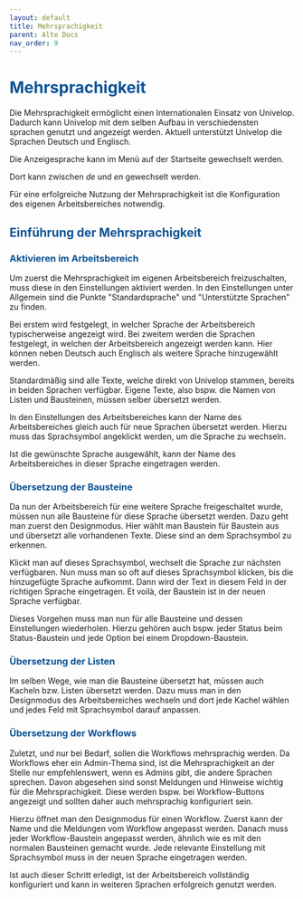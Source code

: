 ```yaml
---
layout: default
title: Mehrsprachigkeit
parent: Alte Docs
nav_order: 9
---
```


# <span style="color:#0b5394">**Mehrsprachigkeit**</span>

Die Mehrsprachigkeit ermöglicht einen Internationalen Einsatz von Univelop.
Dadurch kann Univelop mit dem selben Aufbau in verschiedensten sprachen genutzt und angezeigt werden.
Aktuell unterstützt Univelop die Sprachen Deutsch und Englisch.

Die Anzeigesprache kann im Menü auf der Startseite gewechselt werden.

<!--TODO: Screenshot!!!!-->

Dort kann zwischen _de_ und _en_ gewechselt werden.

Für eine erfolgreiche Nutzung der Mehrsprachigkeit ist die Konfiguration des eigenen Arbeitsbereiches notwendig.

## <span style="color:#0b5394">**Einführung der Mehrsprachigkeit**</span>

### <span style="color:#0b5394">**Aktivieren im Arbeitsbereich**</span>

Um zuerst die Mehrsprachigkeit im eigenen Arbeitsbereich freizuschalten, muss diese in den Einstellungen aktiviert werden.
In den Einstellungen unter Allgemein sind die Punkte "Standardsprache" und "Unterstützte Sprachen" zu finden.

<!--TODO: Screenshot!!!!-->

Bei erstem wird festgelegt, in welcher Sprache der Arbeitsbereich typischerweise angezeigt wird.
Bei zweitem werden die Sprachen festgelegt, in welchen der Arbeitsbereich angezeigt werden kann.
Hier können neben Deutsch auch Englisch als weitere Sprache hinzugewählt werden.

Standardmäßig sind alle Texte, welche direkt von Univelop stammen, bereits in beiden Sprachen verfügbar.
Eigene Texte, also bspw. die Namen von Listen und Bausteinen, müssen selber übersetzt werden.

In den Einstellungen des Arbeitsbereiches kann der Name des Arbeitsbereiches gleich auch für neue Sprachen übersetzt werden. Hierzu muss das Sprachsymbol angeklickt werden, um die Sprache zu wechseln.

<!--TODO: Screenshot!!!!-->

Ist die gewünschte Sprache ausgewählt, kann der Name des Arbeitsbereiches in dieser Sprache eingetragen werden.

### <span style="color:#0b5394">**Übersetzung der Bausteine**</span>

Da nun der Arbeitsbereich für eine weitere Sprache freigeschaltet wurde, müssen nun alle Bausteine für diese Sprache übersetzt werden. Dazu geht man zuerst den Designmodus. Hier wählt man Baustein für Baustein aus
und übersetzt alle vorhandenen Texte. Diese sind an dem Sprachsymbol zu erkennen.

<!--TODO: Screenshot!!!!-->

Klickt man auf dieses Sprachsymbol, wechselt die Sprache zur nächsten verfügbaren.
Nun muss man so oft auf dieses Sprachsymbol klicken, bis die hinzugefügte Sprache aufkommt.
Dann wird der Text in diesem Feld in der richtigen Sprache eingetragen.
Et voilà, der Baustein ist in der neuen Sprache verfügbar.

Dieses Vorgehen muss man nun für alle Bausteine und dessen Einstellungen wiederholen.
Hierzu gehören auch bspw. jeder Status beim Status-Baustein und jede Option bei einem Dropdown-Baustein.

### <span style="color:#0b5394">**Übersetzung der Listen**</span>

<!--TODO: Screenshot!!!!-->

Im selben Wege, wie man die Bausteine übersetzt hat, müssen auch Kacheln bzw. Listen übersetzt werden.
Dazu muss man in den Designmodus des Arbeitsbereiches wechseln und dort jede Kachel wählen und jedes Feld mit
Sprachsymbol darauf anpassen.

### <span style="color:#0b5394">**Übersetzung der Workflows**</span>

Zuletzt, und nur bei Bedarf, sollen die Workflows mehrsprachig werden.
Da Workflows eher ein Admin-Thema sind, ist die Mehrsprachigkeit an der Stelle nur empfehlenswert,
wenn es Admins gibt, die andere Sprachen sprechen.
Davon abgesehen sind sonst Meldungen und Hinweise wichtig für die Mehrsprachigkeit.
Diese werden bspw. bei Workflow-Buttons angezeigt und sollten daher auch mehrsprachig konfiguriert sein.

Hierzu öffnet man den Designmodus für einen Workflow.
Zuerst kann der Name und die Meldungen vom Workflow angepasst werden.
Danach muss jeder Workflow-Baustein angepasst werden, ähnlich wie es mit den normalen Bausteinen gemacht wurde.
Jede relevante Einstellung mit Sprachsymbol muss in der neuen Sprache eingetragen werden.

Ist auch dieser Schritt erledigt, ist der Arbeitsbereich vollständig konfiguriert und kann
in weiteren Sprachen erfolgreich genutzt werden.
